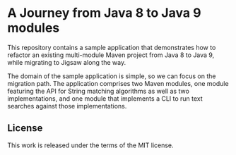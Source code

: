 # A Journey from Java 8 to Java 9 modules

This repository contains a sample application that demonstrates how to refactor an existing multi-module Maven project from Java 8 to Java 9, while migrating to Jigsaw along the way.

The domain of the sample application is simple, so we can focus on the migration path. The application comprises two Maven modules, one module featuring the API for String matching algorithms as well as two implementations, and one module that implements a CLI to run text searches against those implementations.

## License

This work is released under the terms of the MIT license.